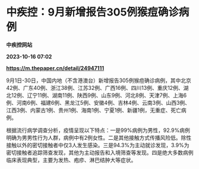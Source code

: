 # 中疾控：9月新增报告305例猴痘确诊病例
**中疾控网站**

**2023-10-16 07:02**

**https://m.thepaper.cn/detail/24947111**

9月1日-30日，中国内地（不含港澳台）新增报告305例猴痘确诊病例，其中北京42例、广东40例、浙江38例、江苏32例、广西16例、四川13例、重庆12例、湖北12例、辽宁11例、湖南11例、陕西9例、山东9例、河北8例、天津7例、上海6例、河南6例、福建6例、黑龙江5例、安徽4例、吉林4例、云南3例、山西3例、江西3例、内蒙古1例、贵州1例、海南1例、宁夏1例、新疆1例，无重症、死亡病例。

根据流行病学调查分析，疫情呈现以下特点：一是99%病例为男性，92.9%病例明确为男男性行为人群，病例中有2例女性。二是其他接触方式传播风险低。除性接触以外的密切接触者中仅3人发生感染。三是94.3%为主动就诊发现，3.9%为密切接触者追踪筛查发现，其他为主动报告和入境筛查等发现。四是绝大多数病例临床表现典型，主要为发热、疱疹、淋巴结肿大等症状。